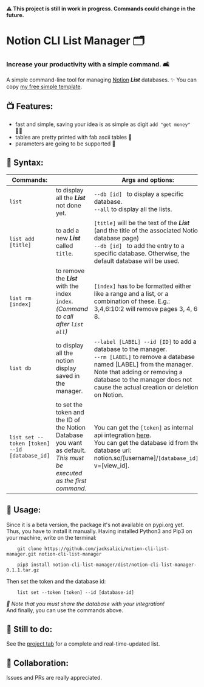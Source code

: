 
#### ⚠️ This project is still in work in progress. Commands could change in the future.


# Notion CLI List Manager 🗂
### Increase your productivity with a simple command. 🛋

A simple command-line tool for managing [Notion](http://notion.so) ___List___ databases. ✨ You can copy [my free simple template](https://jacksalici.notion.site/d75c9590dc8b4d62a6c65cbf3fdd1dfb?v=0e3782222f014d7bb3e44a87376e3cfb).

## 📺 Features:
- fast and simple, saving your idea is as simple as digit `add "get money"` 💆‍♂️
- tables are pretty printed with fab ascii tables 🌈
- parameters are going to be supported 🎻


## 🧰 Syntax:

| Commands:|    | Args and options:|
|---|---|---|
| `list` | to display all the ___List___ not done yet. | `--db [id] ` to display a specific database. <br> `--all` to display all the lists.
| `list add [title]` | to add a new ___List___ called `title`. |   `[title]` will be the text of the ___List___ (and the title of the associated Notion database page)  <br> `--db [id] ` to add the entry to a specific database. Otherwise, the default database will be used.| 
| `list rm [index]` | to remove the ___List___ with the index `index`.  <br> _(Command to call after `list all`)_| `[index]` has to be formatted either like a range and a list, or a combination of these. E.g.: 3,4,6:10:2 will remove pages 3, 4, 6, 8.
| `list db` | to display all the notion display saved in the manager. | `--label [LABEL] --id [ID]` to add a database to the manager. <br> `--rm [LABEL]` to remove a database named [LABEL] from the manager. Note that adding or removing a database to the manager does not cause the actual creation or deletion on Notion.
| `list set --token [token] --id [database_id]` | to set the token and the ID of the Notion Database you want as default. _This must be executed as the first command_. | You can get the `[token]` as internal api integration [here](https://www.notion.so/my-integrations). <br> You can get the database id from the database url: notion.so/[username]/`[database_id]`?v=[view_id].  | 
## 🔬 Usage:

Since it is a beta version, the package it's not available on pypi.org yet. Thus, you have to install it manually.
Having installed Python3 and Pip3 on your machine, write on the terminal:

``` 
    git clone https://github.com/jacksalici/notion-cli-list-manager.git notion-cli-list-manager

    pip3 install notion-cli-list-manager/dist/notion-cli-list-manager-0.1.1.tar.gz

```

Then set the token and the database id:

```
    list set --token [token] --id [database-id]

``` 
_📌 Note that you must share the database with your integration!_  
And finally, you can use the commands above.


## 🛒 Still to do:
See the [project tab](https://github.com/jacksalici/notion-cli-list-manager/projects/1) for a complete and real-time-updated list.

## 💌 Collaboration:
Issues and PRs are really appreciated. 


    
